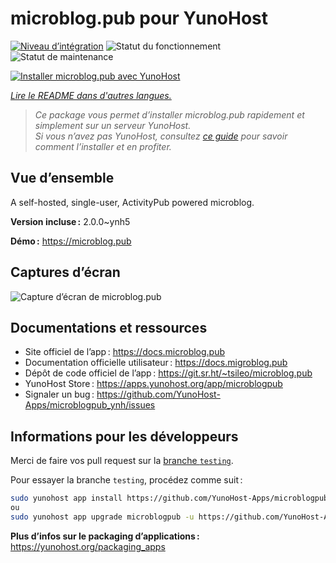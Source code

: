 <!--
Nota bene : ce README est automatiquement généré par <https://github.com/YunoHost/apps/tree/master/tools/readme_generator>
Il NE doit PAS être modifié à la main.
-->

# microblog.pub pour YunoHost

[![Niveau d’intégration](https://apps.yunohost.org/badge/integration/microblogpub)](https://ci-apps.yunohost.org/ci/apps/microblogpub/)
![Statut du fonctionnement](https://apps.yunohost.org/badge/state/microblogpub)
![Statut de maintenance](https://apps.yunohost.org/badge/maintained/microblogpub)

[![Installer microblog.pub avec YunoHost](https://install-app.yunohost.org/install-with-yunohost.svg)](https://install-app.yunohost.org/?app=microblogpub)

*[Lire le README dans d'autres langues.](./ALL_README.md)*

> *Ce package vous permet d’installer microblog.pub rapidement et simplement sur un serveur YunoHost.*  
> *Si vous n’avez pas YunoHost, consultez [ce guide](https://yunohost.org/install) pour savoir comment l’installer et en profiter.*

## Vue d’ensemble

A self-hosted, single-user, ActivityPub powered microblog.


**Version incluse :** 2.0.0~ynh5

**Démo :** <https://microblog.pub>

## Captures d’écran

![Capture d’écran de microblog.pub](./doc/screenshots/microblogpub_demo.png)

## Documentations et ressources

- Site officiel de l’app : <https://docs.microblog.pub>
- Documentation officielle utilisateur : <https://docs.migroblog.pub>
- Dépôt de code officiel de l’app : <https://git.sr.ht/~tsileo/microblog.pub>
- YunoHost Store : <https://apps.yunohost.org/app/microblogpub>
- Signaler un bug : <https://github.com/YunoHost-Apps/microblogpub_ynh/issues>

## Informations pour les développeurs

Merci de faire vos pull request sur la [branche `testing`](https://github.com/YunoHost-Apps/microblogpub_ynh/tree/testing).

Pour essayer la branche `testing`, procédez comme suit :

```bash
sudo yunohost app install https://github.com/YunoHost-Apps/microblogpub_ynh/tree/testing --debug
ou
sudo yunohost app upgrade microblogpub -u https://github.com/YunoHost-Apps/microblogpub_ynh/tree/testing --debug
```

**Plus d’infos sur le packaging d’applications :** <https://yunohost.org/packaging_apps>
